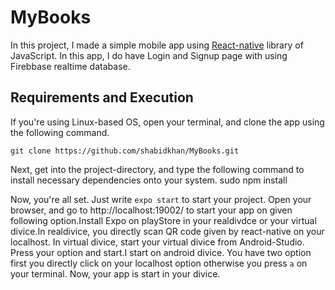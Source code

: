 # MyBooks

In this project, I made a simple mobile app using [React-native](https://reactnative.dev/) library of JavaScript. In this app, I do have Login and Signup page with using Firebbase realtime database.

<h2>Requirements and Execution</h2>
If you're using Linux-based OS, open your terminal, and clone the app using the following command.
 <br>

`git clone https://github.com/shabidkhan/MyBooks.git`
<br>

Next, get into the project-directory, and type the following command to install necessary dependencies onto your system.
sudo npm install

Now, you're all set. Just write `expo start` to start your project.
Open your browser, and go to http://localhost:19002/ to start your app on given following option.Install Expo on  playStore in your realdivdce or your virtual divice.In realdivice, you directly scan QR code given by react-native on your localhost. In virtual divice, start  your virtual divice from Android-Studio. 
Press your option and start.I start on android divice. You have two option first you directly click on your localhost option otherwise you press `a` on your terminal. 
Now, your app is start in your divice. 
